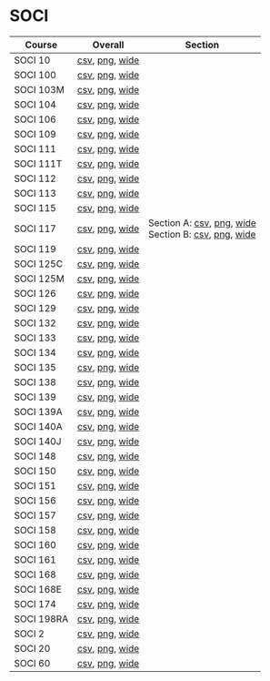 # SOCI

| Course | Overall | Section |
| ------ | ------- | ------- |
| SOCI 10 | [csv](https://github.com/UCSD-Historical-Enrollment-Data/2025Spring/blob/main/overall/SOCI%2010.csv), [png](https://raw.githubusercontent.com/UCSD-Historical-Enrollment-Data/2025Spring/main/plot_overall/SOCI%2010.png), [wide](https://raw.githubusercontent.com/UCSD-Historical-Enrollment-Data/2025Spring/main/plot_overall_wide/SOCI%2010.png) |  |
| SOCI 100 | [csv](https://github.com/UCSD-Historical-Enrollment-Data/2025Spring/blob/main/overall/SOCI%20100.csv), [png](https://raw.githubusercontent.com/UCSD-Historical-Enrollment-Data/2025Spring/main/plot_overall/SOCI%20100.png), [wide](https://raw.githubusercontent.com/UCSD-Historical-Enrollment-Data/2025Spring/main/plot_overall_wide/SOCI%20100.png) |  |
| SOCI 103M | [csv](https://github.com/UCSD-Historical-Enrollment-Data/2025Spring/blob/main/overall/SOCI%20103M.csv), [png](https://raw.githubusercontent.com/UCSD-Historical-Enrollment-Data/2025Spring/main/plot_overall/SOCI%20103M.png), [wide](https://raw.githubusercontent.com/UCSD-Historical-Enrollment-Data/2025Spring/main/plot_overall_wide/SOCI%20103M.png) |  |
| SOCI 104 | [csv](https://github.com/UCSD-Historical-Enrollment-Data/2025Spring/blob/main/overall/SOCI%20104.csv), [png](https://raw.githubusercontent.com/UCSD-Historical-Enrollment-Data/2025Spring/main/plot_overall/SOCI%20104.png), [wide](https://raw.githubusercontent.com/UCSD-Historical-Enrollment-Data/2025Spring/main/plot_overall_wide/SOCI%20104.png) |  |
| SOCI 106 | [csv](https://github.com/UCSD-Historical-Enrollment-Data/2025Spring/blob/main/overall/SOCI%20106.csv), [png](https://raw.githubusercontent.com/UCSD-Historical-Enrollment-Data/2025Spring/main/plot_overall/SOCI%20106.png), [wide](https://raw.githubusercontent.com/UCSD-Historical-Enrollment-Data/2025Spring/main/plot_overall_wide/SOCI%20106.png) |  |
| SOCI 109 | [csv](https://github.com/UCSD-Historical-Enrollment-Data/2025Spring/blob/main/overall/SOCI%20109.csv), [png](https://raw.githubusercontent.com/UCSD-Historical-Enrollment-Data/2025Spring/main/plot_overall/SOCI%20109.png), [wide](https://raw.githubusercontent.com/UCSD-Historical-Enrollment-Data/2025Spring/main/plot_overall_wide/SOCI%20109.png) |  |
| SOCI 111 | [csv](https://github.com/UCSD-Historical-Enrollment-Data/2025Spring/blob/main/overall/SOCI%20111.csv), [png](https://raw.githubusercontent.com/UCSD-Historical-Enrollment-Data/2025Spring/main/plot_overall/SOCI%20111.png), [wide](https://raw.githubusercontent.com/UCSD-Historical-Enrollment-Data/2025Spring/main/plot_overall_wide/SOCI%20111.png) |  |
| SOCI 111T | [csv](https://github.com/UCSD-Historical-Enrollment-Data/2025Spring/blob/main/overall/SOCI%20111T.csv), [png](https://raw.githubusercontent.com/UCSD-Historical-Enrollment-Data/2025Spring/main/plot_overall/SOCI%20111T.png), [wide](https://raw.githubusercontent.com/UCSD-Historical-Enrollment-Data/2025Spring/main/plot_overall_wide/SOCI%20111T.png) |  |
| SOCI 112 | [csv](https://github.com/UCSD-Historical-Enrollment-Data/2025Spring/blob/main/overall/SOCI%20112.csv), [png](https://raw.githubusercontent.com/UCSD-Historical-Enrollment-Data/2025Spring/main/plot_overall/SOCI%20112.png), [wide](https://raw.githubusercontent.com/UCSD-Historical-Enrollment-Data/2025Spring/main/plot_overall_wide/SOCI%20112.png) |  |
| SOCI 113 | [csv](https://github.com/UCSD-Historical-Enrollment-Data/2025Spring/blob/main/overall/SOCI%20113.csv), [png](https://raw.githubusercontent.com/UCSD-Historical-Enrollment-Data/2025Spring/main/plot_overall/SOCI%20113.png), [wide](https://raw.githubusercontent.com/UCSD-Historical-Enrollment-Data/2025Spring/main/plot_overall_wide/SOCI%20113.png) |  |
| SOCI 115 | [csv](https://github.com/UCSD-Historical-Enrollment-Data/2025Spring/blob/main/overall/SOCI%20115.csv), [png](https://raw.githubusercontent.com/UCSD-Historical-Enrollment-Data/2025Spring/main/plot_overall/SOCI%20115.png), [wide](https://raw.githubusercontent.com/UCSD-Historical-Enrollment-Data/2025Spring/main/plot_overall_wide/SOCI%20115.png) |  |
| SOCI 117 | [csv](https://github.com/UCSD-Historical-Enrollment-Data/2025Spring/blob/main/overall/SOCI%20117.csv), [png](https://raw.githubusercontent.com/UCSD-Historical-Enrollment-Data/2025Spring/main/plot_overall/SOCI%20117.png), [wide](https://raw.githubusercontent.com/UCSD-Historical-Enrollment-Data/2025Spring/main/plot_overall_wide/SOCI%20117.png) | Section A: [csv](https://github.com/UCSD-Historical-Enrollment-Data/2025Spring/blob/main/section/SOCI%20117_A.csv), [png](https://raw.githubusercontent.com/UCSD-Historical-Enrollment-Data/2025Spring/main/plot_section/SOCI%20117_A.png), [wide](https://raw.githubusercontent.com/UCSD-Historical-Enrollment-Data/2025Spring/main/plot_section_wide/SOCI%20117_A.png)<br>Section B: [csv](https://github.com/UCSD-Historical-Enrollment-Data/2025Spring/blob/main/section/SOCI%20117_B.csv), [png](https://raw.githubusercontent.com/UCSD-Historical-Enrollment-Data/2025Spring/main/plot_section/SOCI%20117_B.png), [wide](https://raw.githubusercontent.com/UCSD-Historical-Enrollment-Data/2025Spring/main/plot_section_wide/SOCI%20117_B.png) |
| SOCI 119 | [csv](https://github.com/UCSD-Historical-Enrollment-Data/2025Spring/blob/main/overall/SOCI%20119.csv), [png](https://raw.githubusercontent.com/UCSD-Historical-Enrollment-Data/2025Spring/main/plot_overall/SOCI%20119.png), [wide](https://raw.githubusercontent.com/UCSD-Historical-Enrollment-Data/2025Spring/main/plot_overall_wide/SOCI%20119.png) |  |
| SOCI 125C | [csv](https://github.com/UCSD-Historical-Enrollment-Data/2025Spring/blob/main/overall/SOCI%20125C.csv), [png](https://raw.githubusercontent.com/UCSD-Historical-Enrollment-Data/2025Spring/main/plot_overall/SOCI%20125C.png), [wide](https://raw.githubusercontent.com/UCSD-Historical-Enrollment-Data/2025Spring/main/plot_overall_wide/SOCI%20125C.png) |  |
| SOCI 125M | [csv](https://github.com/UCSD-Historical-Enrollment-Data/2025Spring/blob/main/overall/SOCI%20125M.csv), [png](https://raw.githubusercontent.com/UCSD-Historical-Enrollment-Data/2025Spring/main/plot_overall/SOCI%20125M.png), [wide](https://raw.githubusercontent.com/UCSD-Historical-Enrollment-Data/2025Spring/main/plot_overall_wide/SOCI%20125M.png) |  |
| SOCI 126 | [csv](https://github.com/UCSD-Historical-Enrollment-Data/2025Spring/blob/main/overall/SOCI%20126.csv), [png](https://raw.githubusercontent.com/UCSD-Historical-Enrollment-Data/2025Spring/main/plot_overall/SOCI%20126.png), [wide](https://raw.githubusercontent.com/UCSD-Historical-Enrollment-Data/2025Spring/main/plot_overall_wide/SOCI%20126.png) |  |
| SOCI 129 | [csv](https://github.com/UCSD-Historical-Enrollment-Data/2025Spring/blob/main/overall/SOCI%20129.csv), [png](https://raw.githubusercontent.com/UCSD-Historical-Enrollment-Data/2025Spring/main/plot_overall/SOCI%20129.png), [wide](https://raw.githubusercontent.com/UCSD-Historical-Enrollment-Data/2025Spring/main/plot_overall_wide/SOCI%20129.png) |  |
| SOCI 132 | [csv](https://github.com/UCSD-Historical-Enrollment-Data/2025Spring/blob/main/overall/SOCI%20132.csv), [png](https://raw.githubusercontent.com/UCSD-Historical-Enrollment-Data/2025Spring/main/plot_overall/SOCI%20132.png), [wide](https://raw.githubusercontent.com/UCSD-Historical-Enrollment-Data/2025Spring/main/plot_overall_wide/SOCI%20132.png) |  |
| SOCI 133 | [csv](https://github.com/UCSD-Historical-Enrollment-Data/2025Spring/blob/main/overall/SOCI%20133.csv), [png](https://raw.githubusercontent.com/UCSD-Historical-Enrollment-Data/2025Spring/main/plot_overall/SOCI%20133.png), [wide](https://raw.githubusercontent.com/UCSD-Historical-Enrollment-Data/2025Spring/main/plot_overall_wide/SOCI%20133.png) |  |
| SOCI 134 | [csv](https://github.com/UCSD-Historical-Enrollment-Data/2025Spring/blob/main/overall/SOCI%20134.csv), [png](https://raw.githubusercontent.com/UCSD-Historical-Enrollment-Data/2025Spring/main/plot_overall/SOCI%20134.png), [wide](https://raw.githubusercontent.com/UCSD-Historical-Enrollment-Data/2025Spring/main/plot_overall_wide/SOCI%20134.png) |  |
| SOCI 135 | [csv](https://github.com/UCSD-Historical-Enrollment-Data/2025Spring/blob/main/overall/SOCI%20135.csv), [png](https://raw.githubusercontent.com/UCSD-Historical-Enrollment-Data/2025Spring/main/plot_overall/SOCI%20135.png), [wide](https://raw.githubusercontent.com/UCSD-Historical-Enrollment-Data/2025Spring/main/plot_overall_wide/SOCI%20135.png) |  |
| SOCI 138 | [csv](https://github.com/UCSD-Historical-Enrollment-Data/2025Spring/blob/main/overall/SOCI%20138.csv), [png](https://raw.githubusercontent.com/UCSD-Historical-Enrollment-Data/2025Spring/main/plot_overall/SOCI%20138.png), [wide](https://raw.githubusercontent.com/UCSD-Historical-Enrollment-Data/2025Spring/main/plot_overall_wide/SOCI%20138.png) |  |
| SOCI 139 | [csv](https://github.com/UCSD-Historical-Enrollment-Data/2025Spring/blob/main/overall/SOCI%20139.csv), [png](https://raw.githubusercontent.com/UCSD-Historical-Enrollment-Data/2025Spring/main/plot_overall/SOCI%20139.png), [wide](https://raw.githubusercontent.com/UCSD-Historical-Enrollment-Data/2025Spring/main/plot_overall_wide/SOCI%20139.png) |  |
| SOCI 139A | [csv](https://github.com/UCSD-Historical-Enrollment-Data/2025Spring/blob/main/overall/SOCI%20139A.csv), [png](https://raw.githubusercontent.com/UCSD-Historical-Enrollment-Data/2025Spring/main/plot_overall/SOCI%20139A.png), [wide](https://raw.githubusercontent.com/UCSD-Historical-Enrollment-Data/2025Spring/main/plot_overall_wide/SOCI%20139A.png) |  |
| SOCI 140A | [csv](https://github.com/UCSD-Historical-Enrollment-Data/2025Spring/blob/main/overall/SOCI%20140A.csv), [png](https://raw.githubusercontent.com/UCSD-Historical-Enrollment-Data/2025Spring/main/plot_overall/SOCI%20140A.png), [wide](https://raw.githubusercontent.com/UCSD-Historical-Enrollment-Data/2025Spring/main/plot_overall_wide/SOCI%20140A.png) |  |
| SOCI 140J | [csv](https://github.com/UCSD-Historical-Enrollment-Data/2025Spring/blob/main/overall/SOCI%20140J.csv), [png](https://raw.githubusercontent.com/UCSD-Historical-Enrollment-Data/2025Spring/main/plot_overall/SOCI%20140J.png), [wide](https://raw.githubusercontent.com/UCSD-Historical-Enrollment-Data/2025Spring/main/plot_overall_wide/SOCI%20140J.png) |  |
| SOCI 148 | [csv](https://github.com/UCSD-Historical-Enrollment-Data/2025Spring/blob/main/overall/SOCI%20148.csv), [png](https://raw.githubusercontent.com/UCSD-Historical-Enrollment-Data/2025Spring/main/plot_overall/SOCI%20148.png), [wide](https://raw.githubusercontent.com/UCSD-Historical-Enrollment-Data/2025Spring/main/plot_overall_wide/SOCI%20148.png) |  |
| SOCI 150 | [csv](https://github.com/UCSD-Historical-Enrollment-Data/2025Spring/blob/main/overall/SOCI%20150.csv), [png](https://raw.githubusercontent.com/UCSD-Historical-Enrollment-Data/2025Spring/main/plot_overall/SOCI%20150.png), [wide](https://raw.githubusercontent.com/UCSD-Historical-Enrollment-Data/2025Spring/main/plot_overall_wide/SOCI%20150.png) |  |
| SOCI 151 | [csv](https://github.com/UCSD-Historical-Enrollment-Data/2025Spring/blob/main/overall/SOCI%20151.csv), [png](https://raw.githubusercontent.com/UCSD-Historical-Enrollment-Data/2025Spring/main/plot_overall/SOCI%20151.png), [wide](https://raw.githubusercontent.com/UCSD-Historical-Enrollment-Data/2025Spring/main/plot_overall_wide/SOCI%20151.png) |  |
| SOCI 156 | [csv](https://github.com/UCSD-Historical-Enrollment-Data/2025Spring/blob/main/overall/SOCI%20156.csv), [png](https://raw.githubusercontent.com/UCSD-Historical-Enrollment-Data/2025Spring/main/plot_overall/SOCI%20156.png), [wide](https://raw.githubusercontent.com/UCSD-Historical-Enrollment-Data/2025Spring/main/plot_overall_wide/SOCI%20156.png) |  |
| SOCI 157 | [csv](https://github.com/UCSD-Historical-Enrollment-Data/2025Spring/blob/main/overall/SOCI%20157.csv), [png](https://raw.githubusercontent.com/UCSD-Historical-Enrollment-Data/2025Spring/main/plot_overall/SOCI%20157.png), [wide](https://raw.githubusercontent.com/UCSD-Historical-Enrollment-Data/2025Spring/main/plot_overall_wide/SOCI%20157.png) |  |
| SOCI 158 | [csv](https://github.com/UCSD-Historical-Enrollment-Data/2025Spring/blob/main/overall/SOCI%20158.csv), [png](https://raw.githubusercontent.com/UCSD-Historical-Enrollment-Data/2025Spring/main/plot_overall/SOCI%20158.png), [wide](https://raw.githubusercontent.com/UCSD-Historical-Enrollment-Data/2025Spring/main/plot_overall_wide/SOCI%20158.png) |  |
| SOCI 160 | [csv](https://github.com/UCSD-Historical-Enrollment-Data/2025Spring/blob/main/overall/SOCI%20160.csv), [png](https://raw.githubusercontent.com/UCSD-Historical-Enrollment-Data/2025Spring/main/plot_overall/SOCI%20160.png), [wide](https://raw.githubusercontent.com/UCSD-Historical-Enrollment-Data/2025Spring/main/plot_overall_wide/SOCI%20160.png) |  |
| SOCI 161 | [csv](https://github.com/UCSD-Historical-Enrollment-Data/2025Spring/blob/main/overall/SOCI%20161.csv), [png](https://raw.githubusercontent.com/UCSD-Historical-Enrollment-Data/2025Spring/main/plot_overall/SOCI%20161.png), [wide](https://raw.githubusercontent.com/UCSD-Historical-Enrollment-Data/2025Spring/main/plot_overall_wide/SOCI%20161.png) |  |
| SOCI 168 | [csv](https://github.com/UCSD-Historical-Enrollment-Data/2025Spring/blob/main/overall/SOCI%20168.csv), [png](https://raw.githubusercontent.com/UCSD-Historical-Enrollment-Data/2025Spring/main/plot_overall/SOCI%20168.png), [wide](https://raw.githubusercontent.com/UCSD-Historical-Enrollment-Data/2025Spring/main/plot_overall_wide/SOCI%20168.png) |  |
| SOCI 168E | [csv](https://github.com/UCSD-Historical-Enrollment-Data/2025Spring/blob/main/overall/SOCI%20168E.csv), [png](https://raw.githubusercontent.com/UCSD-Historical-Enrollment-Data/2025Spring/main/plot_overall/SOCI%20168E.png), [wide](https://raw.githubusercontent.com/UCSD-Historical-Enrollment-Data/2025Spring/main/plot_overall_wide/SOCI%20168E.png) |  |
| SOCI 174 | [csv](https://github.com/UCSD-Historical-Enrollment-Data/2025Spring/blob/main/overall/SOCI%20174.csv), [png](https://raw.githubusercontent.com/UCSD-Historical-Enrollment-Data/2025Spring/main/plot_overall/SOCI%20174.png), [wide](https://raw.githubusercontent.com/UCSD-Historical-Enrollment-Data/2025Spring/main/plot_overall_wide/SOCI%20174.png) |  |
| SOCI 198RA | [csv](https://github.com/UCSD-Historical-Enrollment-Data/2025Spring/blob/main/overall/SOCI%20198RA.csv), [png](https://raw.githubusercontent.com/UCSD-Historical-Enrollment-Data/2025Spring/main/plot_overall/SOCI%20198RA.png), [wide](https://raw.githubusercontent.com/UCSD-Historical-Enrollment-Data/2025Spring/main/plot_overall_wide/SOCI%20198RA.png) |  |
| SOCI 2 | [csv](https://github.com/UCSD-Historical-Enrollment-Data/2025Spring/blob/main/overall/SOCI%202.csv), [png](https://raw.githubusercontent.com/UCSD-Historical-Enrollment-Data/2025Spring/main/plot_overall/SOCI%202.png), [wide](https://raw.githubusercontent.com/UCSD-Historical-Enrollment-Data/2025Spring/main/plot_overall_wide/SOCI%202.png) |  |
| SOCI 20 | [csv](https://github.com/UCSD-Historical-Enrollment-Data/2025Spring/blob/main/overall/SOCI%2020.csv), [png](https://raw.githubusercontent.com/UCSD-Historical-Enrollment-Data/2025Spring/main/plot_overall/SOCI%2020.png), [wide](https://raw.githubusercontent.com/UCSD-Historical-Enrollment-Data/2025Spring/main/plot_overall_wide/SOCI%2020.png) |  |
| SOCI 60 | [csv](https://github.com/UCSD-Historical-Enrollment-Data/2025Spring/blob/main/overall/SOCI%2060.csv), [png](https://raw.githubusercontent.com/UCSD-Historical-Enrollment-Data/2025Spring/main/plot_overall/SOCI%2060.png), [wide](https://raw.githubusercontent.com/UCSD-Historical-Enrollment-Data/2025Spring/main/plot_overall_wide/SOCI%2060.png) |  |
